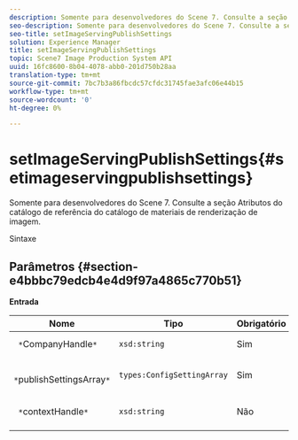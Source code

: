 ```yaml
---
description: Somente para desenvolvedores do Scene 7. Consulte a seção Atributos do catálogo de referência do catálogo de materiais de renderização de imagem.
seo-description: Somente para desenvolvedores do Scene 7. Consulte a seção Atributos do catálogo de referência do catálogo de materiais de renderização de imagem.
seo-title: setImageServingPublishSettings
solution: Experience Manager
title: setImageServingPublishSettings
topic: Scene7 Image Production System API
uuid: 16fc8600-8b04-4078-abb0-201d750b28aa
translation-type: tm+mt
source-git-commit: 7bc7b3a86fbcdc57cfdc31745fae3afc06e44b15
workflow-type: tm+mt
source-wordcount: '0'
ht-degree: 0%

---
```



# setImageServingPublishSettings{#setimageservingpublishsettings}

Somente para desenvolvedores do Scene 7. Consulte a seção Atributos do catálogo de referência do catálogo de materiais de renderização de imagem.

Sintaxe

## Parâmetros {#section-e4bbbc79edcb4e4d9f97a4865c770b51}

**Entrada**

| Nome | Tipo | Obrigatório | Descrição |
|---|---|---|---|
| ` *`CompanyHandle`*` | `xsd:string` | Sim | Alça da empresa. |
| ` *`publishSettingsArray`*` | `types:ConfigSettingArray` | Sim | Somente para desenvolvedores do Scene 7. |
| ` *`contextHandle`*` | `xsd:string` | Não | Lidar com o contexto de publicação. |

